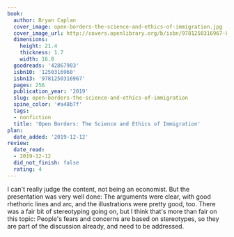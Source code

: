 ```yaml
---
book:
  author: Bryan Caplan
  cover_image: open-borders-the-science-and-ethics-of-immigration.jpg
  cover_image_url: http://covers.openlibrary.org/b/isbn/9781250316967-L.jpg
  dimensions:
    height: 21.4
    thickness: 1.7
    width: 16.8
  goodreads: '42867903'
  isbn10: '1250316960'
  isbn13: '9781250316967'
  pages: 256
  publication_year: '2019'
  slug: open-borders-the-science-and-ethics-of-immigration
  spine_color: '#a48b7f'
  tags:
  - nonfiction
  title: 'Open Borders: The Science and Ethics of Immigration'
plan:
  date_added: '2019-12-12'
review:
  date_read:
  - 2019-12-12
  did_not_finish: false
  rating: 4
---
```


I can't really judge the content, not being an economist. But the presentation was very well done: The arguments were clear, with good rhethoric lines and arc, and the illustrations were pretty good, too. There was a fair bit of stereotyping going on, but I think that's more than fair on this topic: People's fears and concerns are based on stereotypes, so they are part of the discussion already, and need to be addressed.
